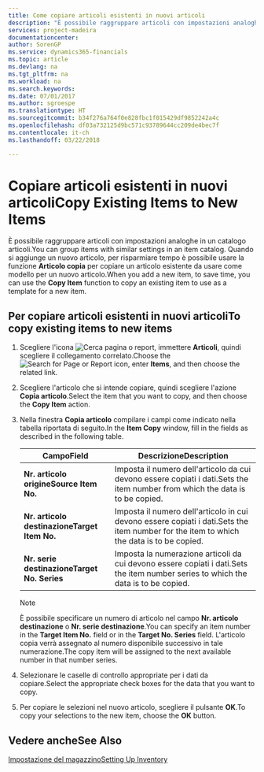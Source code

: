 ```yaml
---
title: Come copiare articoli esistenti in nuovi articoli
description: "È possibile raggruppare articoli con impostazioni analoghe in un catalogo articoli. Quando si aggiunge un nuovo articolo, per risparmiare tempo è possibile usare l'opzione **Articolo copia** per copiare un articolo esistente da usare come modello per un nuovo articolo."
services: project-madeira
documentationcenter: 
author: SorenGP
ms.service: dynamics365-financials
ms.topic: article
ms.devlang: na
ms.tgt_pltfrm: na
ms.workload: na
ms.search.keywords: 
ms.date: 07/01/2017
ms.author: sgroespe
ms.translationtype: HT
ms.sourcegitcommit: b34f276a764f0e828fbc1f015429df9852242a4c
ms.openlocfilehash: df03a732125d9bc571c93789644cc209de4bec7f
ms.contentlocale: it-ch
ms.lasthandoff: 03/22/2018

---
```

# <a name="copy-existing-items-to-new-items"></a><span data-ttu-id="96a71-104">Copiare articoli esistenti in nuovi articoli</span><span class="sxs-lookup"><span data-stu-id="96a71-104">Copy Existing Items to New Items</span></span>
<span data-ttu-id="96a71-105">È possibile raggruppare articoli con impostazioni analoghe in un catalogo articoli.</span><span class="sxs-lookup"><span data-stu-id="96a71-105">You can group items with similar settings in an item catalog.</span></span> <span data-ttu-id="96a71-106">Quando si aggiunge un nuovo articolo, per risparmiare tempo è possibile usare la funzione **Articolo copia** per copiare un articolo esistente da usare come modello per un nuovo articolo.</span><span class="sxs-lookup"><span data-stu-id="96a71-106">When you add a new item, to save time, you can use the **Copy Item** function to copy an existing item to use as a template for a new item.</span></span>  

## <a name="to-copy-existing-items-to-new-items"></a><span data-ttu-id="96a71-107">Per copiare articoli esistenti in nuovi articoli</span><span class="sxs-lookup"><span data-stu-id="96a71-107">To copy existing items to new items</span></span>  

1.  <span data-ttu-id="96a71-108">Scegliere l'icona ![Cerca pagina o report](../../media/ui-search/search_small.png "Cerca pagina o report"), immettere **Articoli**, quindi scegliere il collegamento correlato.</span><span class="sxs-lookup"><span data-stu-id="96a71-108">Choose the ![Search for Page or Report](../../media/ui-search/search_small.png "Search for Page or Report icon") icon, enter **Items**, and then choose the related link.</span></span>  
2.  <span data-ttu-id="96a71-109">Scegliere l'articolo che si intende copiare, quindi scegliere l'azione **Copia articolo**.</span><span class="sxs-lookup"><span data-stu-id="96a71-109">Select the item that you want to copy, and then choose the **Copy Item** action.</span></span>  
3.  <span data-ttu-id="96a71-110">Nella finestra **Copia articolo** compilare i campi come indicato nella tabella riportata di seguito.</span><span class="sxs-lookup"><span data-stu-id="96a71-110">In the **Item Copy** window, fill in the fields as described in the following table.</span></span>  

    |<span data-ttu-id="96a71-111">Campo</span><span class="sxs-lookup"><span data-stu-id="96a71-111">Field</span></span>|<span data-ttu-id="96a71-112">Descrizione</span><span class="sxs-lookup"><span data-stu-id="96a71-112">Description</span></span>|  
    |---------------------------------|---------------------------------------|  
    |<span data-ttu-id="96a71-113">**Nr. articolo origine**</span><span class="sxs-lookup"><span data-stu-id="96a71-113">**Source Item No.**</span></span>|<span data-ttu-id="96a71-114">Imposta il numero dell'articolo da cui devono essere copiati i dati.</span><span class="sxs-lookup"><span data-stu-id="96a71-114">Sets the item number from which the data is to be copied.</span></span>|  
    |<span data-ttu-id="96a71-115">**Nr. articolo destinazione**</span><span class="sxs-lookup"><span data-stu-id="96a71-115">**Target Item No.**</span></span>|<span data-ttu-id="96a71-116">Imposta il numero dell'articolo in cui devono essere copiati i dati.</span><span class="sxs-lookup"><span data-stu-id="96a71-116">Sets the item number for the item to which the data is to be copied.</span></span>|  
    |<span data-ttu-id="96a71-117">**Nr. serie destinazione**</span><span class="sxs-lookup"><span data-stu-id="96a71-117">**Target No. Series**</span></span>|<span data-ttu-id="96a71-118">Imposta la numerazione articoli da cui devono essere copiati i dati.</span><span class="sxs-lookup"><span data-stu-id="96a71-118">Sets the item number series to which the data is to be copied.</span></span>|  

    > [!NOTE]  
    >  <span data-ttu-id="96a71-119">È possibile specificare un numero di articolo nel campo **Nr. articolo destinazione** o **Nr. serie destinazione**.</span><span class="sxs-lookup"><span data-stu-id="96a71-119">You can specify an item number in the **Target Item No.** field or in the **Target No. Series** field.</span></span> <span data-ttu-id="96a71-120">L'articolo copia verrà assegnato al numero disponibile successivo in tale numerazione.</span><span class="sxs-lookup"><span data-stu-id="96a71-120">The copy item will be assigned to the next available number in that number series.</span></span>  

4.  <span data-ttu-id="96a71-121">Selezionare le caselle di controllo appropriate per i dati da copiare.</span><span class="sxs-lookup"><span data-stu-id="96a71-121">Select the appropriate check boxes for the data that you want to copy.</span></span>  
5.  <span data-ttu-id="96a71-122">Per copiare le selezioni nel nuovo articolo, scegliere il pulsante **OK**.</span><span class="sxs-lookup"><span data-stu-id="96a71-122">To copy your selections to the new item, choose the **OK** button.</span></span>  

## <a name="see-also"></a><span data-ttu-id="96a71-123">Vedere anche</span><span class="sxs-lookup"><span data-stu-id="96a71-123">See Also</span></span>  
[<span data-ttu-id="96a71-124">Impostazione del magazzino</span><span class="sxs-lookup"><span data-stu-id="96a71-124">Setting Up Inventory</span></span>](../../inventory-setup-inventory.md)

